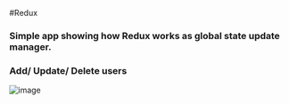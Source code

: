 #Redux

### Simple app showing how Redux works as global state update manager. 
### Add/ Update/ Delete users
![image](https://user-images.githubusercontent.com/111871226/228809519-a9ade5e6-316c-48d2-9370-973a645f3917.png)
